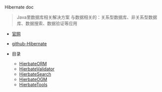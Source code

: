 Hibernate doc
> Java里数据库相关解决方案
> 与数据相关的：关系型数据库、非关系型数据库、数据搜索、数据验证等应用

- [官网](http://hibernate.org/)
- [github-Hibernate](https://github.com/hibernate)

- 目录
    - [HierbateORM](HierbateORM/README.md)
    - [HierbateValidator](HierbateValidator/README.md)
    - [HierbateSearch](HierbateSearch/README.md)
    - [HierbateOGM](HierbateOGM/README.md)
    - [HierbateTools](HierbateTools/README.md)